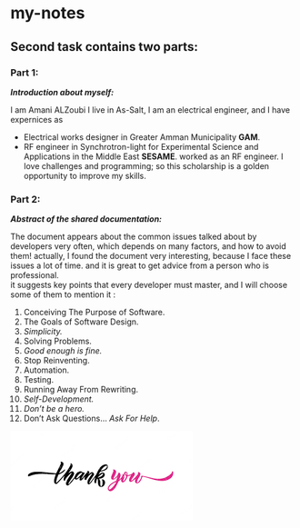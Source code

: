 # my-notes
## Second task contains two parts:
### **Part 1:**
**_Introduction about myself:_**

I am Amani ALZoubi
I live in As-Salt, I am an electrical engineer, and I have expernices as 
* Electrical works designer in Greater Amman Municipality **GAM**.
* RF engineer in Synchrotron-light for Experimental Science and Applications in the Middle East **SESAME**.
worked as an RF engineer.
I love challenges and programming; so this scholarship is a golden opportunity to improve my skills.
### **Part 2:**
**_Abstract of the shared documentation:_**


The document appears about the common issues talked about by developers very often, which depends on many factors, and how to avoid them!
actually, I found the document very interesting, because I face these issues a lot of time. and it is great to get advice from a person who is professional.  
it suggests key points that every developer must master, and I will choose some of them to mention it :
1. Conceiving The Purpose of Software.
2. The Goals of Software Design.
3. _Simplicity._
4. Solving Problems.
5. _Good enough is fine._
6. Stop Reinventing.
7. Automation.
8. Testing.
9. Running Away From Rewriting.
10. _Self-Development._
11. _Don’t be a hero._
12. Don’t Ask Questions… _Ask For Help_.


![image](./images%20/download.png)